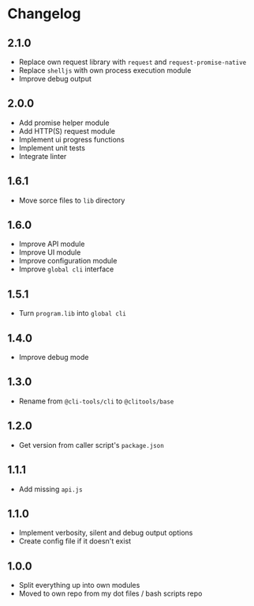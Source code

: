 # Changelog

## 2.1.0

* Replace own request library with `request` and `request-promise-native`
* Replace `shelljs` with own process execution module
* Improve debug output

## 2.0.0

* Add promise helper module
* Add HTTP(S) request module
* Implement ui progress functions
* Implement unit tests
* Integrate linter

## 1.6.1

* Move sorce files to `lib` directory

## 1.6.0

* Improve API module
* Improve UI module
* Improve configuration module
* Improve `global cli` interface

## 1.5.1

* Turn `program.lib` into `global cli`

## 1.4.0

* Improve debug mode

## 1.3.0

* Rename from `@cli-tools/cli` to `@clitools/base`

## 1.2.0

* Get version from caller script's `package.json`

## 1.1.1

* Add missing `api.js`

## 1.1.0

* Implement verbosity, silent and debug output options
* Create config file if it doesn't exist

## 1.0.0

* Split everything up into own modules
* Moved to own repo from my dot files / bash scripts repo